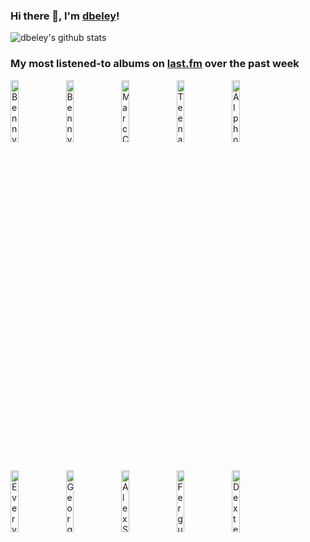 ### Hi there 👋, I'm [dbeley](https://dbeley.ovh/en)!

![dbeley's github stats](https://github-readme-stats.vercel.app/api?username=dbeley)

### My most listened-to albums on [last.fm](https://www.last.fm/user/d_beley) over the past week

[<img src='https://lastfm.freetls.fastly.net/i/u/300x300/0e486792641cb445acd954a38465b5aa.png' width='16%' height='16%' alt='Benny Goodman - Greatest Hits'>](https://www.last.fm/music/benny%2bgoodman/greatest%2bhits)&nbsp;
[<img src='https://lastfm.freetls.fastly.net/i/u/300x300/0219c3d253127cdb95fec5a4f16e6d89.jpg' width='16%' height='16%' alt='Benny Goodman - The Famous 1938 Carnegie Hall Jazz Concert'>](https://www.last.fm/music/benny%2bgoodman/the%2bfamous%2b1938%2bcarnegie%2bhall%2bjazz%2bconcert)&nbsp;
[<img src='https://lastfm.freetls.fastly.net/i/u/300x300/08c7bf98a3944f37cfebee4a3c12d0a3.png' width='16%' height='16%' alt='Marc Cary - Focus'>](https://www.last.fm/music/marc%2bcary/focus)&nbsp;
[<img src='https://lastfm.freetls.fastly.net/i/u/300x300/0dbc54a943824657a2d2c98b955ec898.png' width='16%' height='16%' alt='Teenage Fanclub - Grand Prix'>](https://www.last.fm/music/teenage%2bfanclub/grand%2bprix)&nbsp;
[<img src='https://lastfm.freetls.fastly.net/i/u/300x300/2464f9ec21064f5dcfc0a05867090ed7.jpg' width='16%' height='16%' alt='Alphonse Mouzon - virtue'>](https://www.last.fm/music/alphonse%2bmouzon/virtue)&nbsp;
<br>
[<img src='https://lastfm.freetls.fastly.net/i/u/300x300/b2ac8a0af4f5100f4f95085130db6051.jpg' width='16%' height='16%' alt='Everything Everything - RE-ANIMATOR'>](https://www.last.fm/music/everything%2beverything/re-animator)&nbsp;
[<img src='https://lastfm.freetls.fastly.net/i/u/300x300/853aad1e1fc6886071c3beb63b62678e.jpg' width='16%' height='16%' alt='George Jones - Sings Bob Wills'>](https://www.last.fm/music/george%2bjones/sings%2bbob%2bwills)&nbsp;
[<img src='https://lastfm.freetls.fastly.net/i/u/300x300/520e7c94232c4e83af9c0a6c506f9edb.jpg' width='16%' height='16%' alt='Alex Sipiagin - Destinations Unknown'>](https://www.last.fm/music/alex%2bsipiagin/destinations%2bunknown)&nbsp;
[<img src='https://lastfm.freetls.fastly.net/i/u/300x300/f95f76f258753d122c103851e482bfaf.jpg' width='16%' height='16%' alt='Fergus McCreadie - Stream'>](https://www.last.fm/music/fergus%2bmccreadie/stream)&nbsp;
[<img src='https://lastfm.freetls.fastly.net/i/u/300x300/8f295115ff3fae5eb9dc3e3bfffd9bb4.jpg' width='16%' height='16%' alt='Dexter Gordon - A Swingin Affair'>](https://www.last.fm/music/dexter%2bgordon/a%2bswingin%2527%2baffair)&nbsp;
<br>
